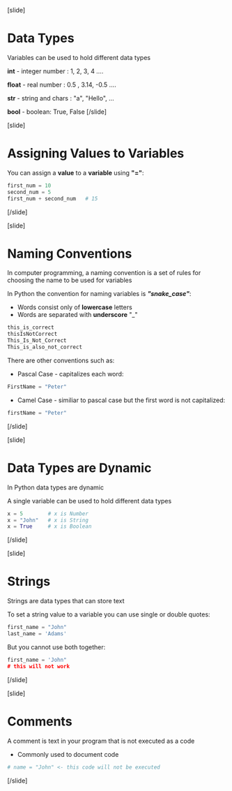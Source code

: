 [slide]
# Data Types
Variables can be used to hold different data types

**int** - integer number : 1, 2, 3, 4 ….

**float** - real number : 0.5 , 3.14, -0.5 ….

**str** - string and chars : "a", "Hello", …

**bool** - boolean: True, False
[/slide]

[slide]
# Assigning Values to Variables
You can assign a **value** to a **variable** using **"="**:
```python
first_num = 10
second_num = 5
first_num + second_num   # 15
```
[/slide]

[slide]
# Naming Conventions
In computer programming, a naming convention is a set of rules for choosing the name to be used for variables

In Python the convention for naming variables is ***"snake_case"***:
* Words consist only of **lowercase** letters
* Words are separated with **underscore** "_"

```python
this_is_correct
thisIsNotCorrect
This_Is_Not_Correct
This_is_also_not_correct
```

There are other conventions such as:
* Pascal Case - capitalizes each word:
```python
FirstName = "Peter"
```

* Camel Case - similiar to pascal case but the first word is not capitalized:
```python
firstName = "Peter"
```

[/slide]

[slide]
# Data Types are Dynamic
In Python data types are dynamic

A single variable can be used to hold different data types
```python
x = 5        # x is Number
x = "John"   # x is String
x = True     # x is Boolean
```
[/slide]

[slide]
# Strings
Strings are data types that can store text

To set a string value to a variable you can use single or double quotes:
```python
first_name = "John" 
last_name = 'Adams'
```
But you cannot use both together:
```python
first_name = 'John" 
# this will not work  

```
[/slide]

[slide]
# Comments
A comment is text in your program that is not executed as a code

* Commonly used to document code

```python
# name = "John" <- this code will not be executed
```
[/slide]
